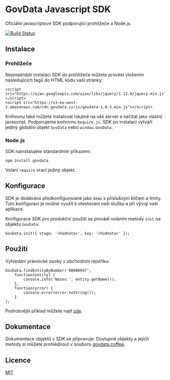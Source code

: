 # GovData Javascript SDK

Oficiální javascriptové SDK podporující prohlížeče a Node.js.

[![Build Status](https://travis-ci.org/hackenbruder/govdata-js.svg)](https://travis-ci.org/hackenbruder/govdata-js)

## Instalace
### Prohlížeče

Nejsnadnější instalaci SDK do prohlížeče můžete provést vložením následujících tagů do HTML kódu vaší stránky:

    <script src="https://ajax.googleapis.com/ajax/libs/jquery/1.12.0/jquery.min.js"></script>
	<script src="https://s3-eu-west-1.amazonaws.com/cdn.govdata.cz/js/govdata-1.0.3.min.js"></script>

Knihovnu také můžete instalovat lokálně na váš server a načítat jako vlastní javascript. Podporujeme knihovnu `Require.js`. SDK po instalaci vytváří jediný globální objekt `GovData` nebo `window.GovData`.

### Node.js

SDK nainstalujete standardním příkazem:
	
	npm install govdata

Volání `require` vrací jediný objekt.

## Konfigurace

SDK je dodáváno předkonfigurované jako `demo` s příslušným klíčem a limity. Tuto konfiguraci je možné využít k otestování naší služby a při vývoji vaší aplikace.

Konfigurace SDK pro produkční použití se provádí voláním metody `init` na objektu `GovData`:
	
	GovData.init({ stage: '<hodnota>', key: '<hodnota>' });

## Použití

Vyhledání právnické osoby v obchodním rejstříku:

	GovData.findEntityByNumber('00006947',
		function(entity) {
			console.info('Název:', entity.getName());
		},
		function(error) {
			console.error(error.toString());
		}
	);

Podrobnější příklad můžete najít [zde](https://gist.github.com/hackenbruder/9313b37361efab6391d5).

## Dokumentace

Dokumentace objektů v SDK se připravuje. Dostupné objekty a jejich metody si můžete prohlédnout v souboru [govdata.coffee](src/govdata.coffee?ts=2).

## Licence

[MIT](LICENSE.md)
